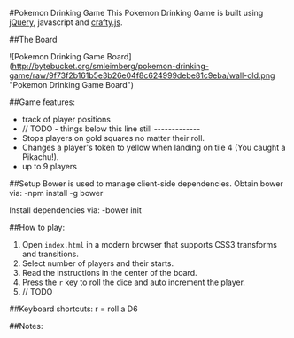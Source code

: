 #Pokemon Drinking Game
This Pokemon Drinking Game is built using [jQuery](http://jquery.com), javascript and [crafty.js](http://craftyjs.com/).

##The Board

![Pokemon Drinking Game Board] (http://bytebucket.org/smleimberg/pokemon-drinking-game/raw/9f73f2b161b5e3b26e04f8c624999debe81c9eba/wall-old.png "Pokemon Drinking Game Board")

##Game features:

- track of player positions
- // TODO - things below this line still -------------
- Stops players on gold squares no matter their roll.
- Changes a player's token to yellow when landing on tile 4 (You caught a Pikachu!).
- up to 9 players

##Setup
Bower is used to manage client-side dependencies.  Obtain bower via:
-npm install -g bower

Install dependencies via:
-bower init

##How to play:

1. Open `index.html` in a modern browser that supports CSS3 transforms and transitions.
2. Select number of players and their starts.
3. Read the instructions in the center of the board.
4. Press the `r` key to roll the dice and auto increment the player.
5. // TODO

##Keyboard shortcuts:
	r = roll a D6

##Notes:

